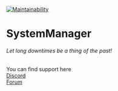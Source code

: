 [![Maintainability](https://api.codeclimate.com/v1/badges/06392e4d2fd35822ffd8/maintainability)](https://codeclimate.com/github/systemmanager-io/Core/maintainability)

# SystemManager
###### Let long downtimes be a thing of the past!
You can find support here\
[Discord](https://discord.gg/UKX3Qux)\
[Forum](forum.systemmanager.io)
